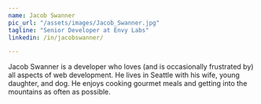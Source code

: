 ```yaml
---
name: Jacob Swanner
pic_url: "/assets/images/Jacob_Swanner.jpg"
tagline: "Senior Developer at Envy Labs"
linkedin: /in/jacobswanner/

---
```

Jacob Swanner is a developer who loves (and is occasionally frustrated by) all aspects of web development. He lives in Seattle with his wife, young daughter, and dog. He enjoys cooking gourmet meals and getting into the mountains as often as possible.